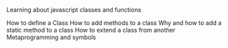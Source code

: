 Learning about javascript classes and functions

How to define a Class
How to add methods to a class
Why and how to add a static method to a class
How to extend a class from another
Metaprogramming and symbols